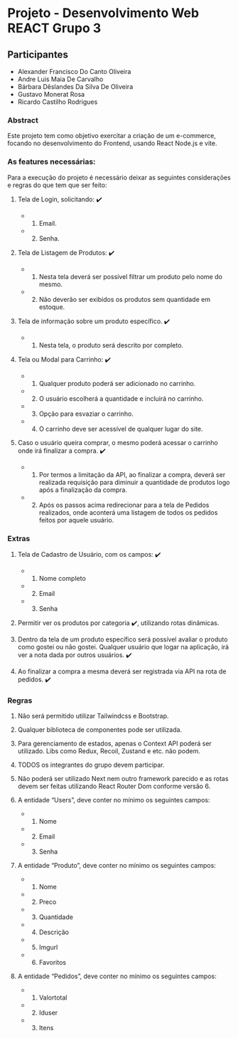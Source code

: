 # Projeto - Desenvolvimento Web REACT Grupo 3
## Participantes
- Alexander Francisco Do Canto Oliveira
- Andre Luis Maia De Carvalho
- Bárbara Dêslandes Da Silva De Oliveira
- Gustavo Monerat Rosa
- Ricardo Castilho Rodrigues

### Abstract 
Este projeto tem como objetivo exercitar a criação de um e-commerce, focando no desenvolvimento do Frontend, usando React Node.js e vite.

### As features necessárias:
Para a execução do projeto é necessário deixar as seguintes considerações e regras do que
tem que ser feito:

1. Tela de Login, solicitando: ✔️
   - 1. Email.
   - 2. Senha.

2. Tela de Listagem de Produtos: ✔️
   - 1. Nesta tela deverá ser possível filtrar um produto pelo nome do mesmo.
   - 2. Não deverão ser exibidos os produtos sem quantidade em estoque.

3. Tela de informação sobre um produto específico. ✔️
   - 1. Nesta tela, o produto será descrito por completo.

4. Tela ou Modal para Carrinho: ✔️
   - 1. Qualquer produto poderá ser adicionado no carrinho.
   - 2. O usuário escolherá a quantidade e incluirá no carrinho.
   - 3. Opção para esvaziar o carrinho.
   - 4. O carrinho deve ser acessível de qualquer lugar do site.
        
5. Caso o usuário queira comprar, o mesmo poderá acessar o carrinho onde irá
finalizar a compra. ✔️
   - 1. Por termos a limitação da API, ao finalizar a compra, deverá ser realizada requisição para diminuir a quantidade de produtos logo após a finalização da compra.
   - 2. Após os passos acima redirecionar para a tela de Pedidos realizados, onde aconterá uma listagem de todos os pedidos feitos por aquele usuário.
        
### Extras
1. Tela de Cadastro de Usuário, com os campos: ✔️
    - 1. Nome completo
    - 2. Email
    - 3. Senha
   
2. Permitir ver os produtos por categoria ✔️, utilizando rotas dinâmicas.
3. Dentro da tela de um produto específico será possível avaliar o produto como gostei ou não gostei. Qualquer usuário que logar na aplicação, irá ver a nota dada por outros usuários. ✔️
4. Ao finalizar a compra a mesma deverá ser registrada via API na rota de pedidos. ✔️

### Regras
1. Não será permitido utilizar Tailwindcss e Bootstrap.
2. Qualquer biblioteca de componentes pode ser utilizada.
3. Para gerenciamento de estados, apenas o Context API poderá ser utilizado. Libs como Redux, Recoil, Zustand e etc. não podem.
4. TODOS os integrantes do grupo devem participar.
5. Não poderá ser utilizado Next nem outro framework parecido e as rotas devem ser feitas utilizando React Router Dom conforme versão 6.

6. A entidade “Users”, deve conter no mínimo os seguintes campos:
    - 1. Nome
    - 2. Email
    - 3. Senha
   
7. A entidade “Produto”, deve conter no mínimo os seguintes campos:
    - 1. Nome
    - 2. Preco
    - 3. Quantidade
    - 4. Descrição
    - 5. Imgurl
    - 6. Favoritos
       
8. A entidade “Pedidos”, deve conter no mínimo os seguintes campos:
    - 1. Valortotal
    - 2. Iduser
    - 3. Itens
